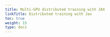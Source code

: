 ```yaml
---
title: Multi-GPU distributed training with JAX
linkTitle: Distributed training with Jax
toc: true
weight: 15
type: docs
---
```

